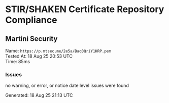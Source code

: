 # STIR/SHAKEN Certificate Repository Compliance

## Martini Security

Name: `https://p.mtsec.me/2e5a/Baq0QriY1HRP.pem`\
Tested At: 18 Aug 25 20:53 UTC\
Time: 85ms

### Issues

no warning, or error, or notice date level issues were found

Generated: 18 Aug 25 21:13 UTC